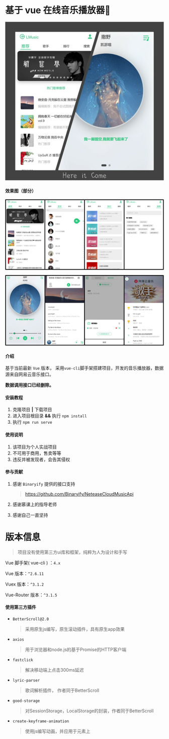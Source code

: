 # 基于 vue 在线音乐播放器🎵

<img src="images/微信图片_20200409094623.jpg" alt="微信图片_20200409094623"  />

#### 效果图（部分）

![微信图片_20200409094810](images/微信图片_20200409094810.jpg)

![微信图片_20200409095041](images/微信图片_20200409095041.jpg)



#### 介绍

基于当前最新 `Vue` 版本， 采用`vue-cli`脚手架搭建项目，开发的音乐播放器，数据源来自网易云音乐接口。

**数据调用接口已经删除。**

#### 安装教程

1.  克隆项目 **|** 下载项目
2.  进入项目根目录 **&&** 执行 `npm install`
3.  执行 `npm run serve`

#### 使用说明

1.  该项目为个人实战项目
2.  不可用于商用，售卖等等
3.  违反并被发现者，会告其侵权

#### 参与贡献

1. 感谢 `Binaryify` 提供的接口支持

   > https://github.com/Binaryify/NeteaseCloudMusicApi

2. 感谢慕课上的指导老师

3. 感谢自己一直坚持

   

# 版本信息

> 项目没有使用第三方ui库和框架，纯粹为人为设计和手写

Vue 脚手架( vue-cli ) ：`4.x`

Vue 版本：`^2.6.11`

Vuex 版本：`^3.1.2`

Vue-Router 版本：`^3.1.5`



#### 使用第三方插件

- `BetterScroll@2.0` 

  > 采用原生js编写，原生滚动插件，具有原生app效果

- `axios`

  > 用于浏览器和node.js的基于Promise的HTTP客户端

- `fastclick`

  > 解决移动端上点击300ms延迟

- `lyric-parser`

  > 歌词解析插件， 作者同于BetterScroll

- `good-storage`

  > 对SessionStorage，LocalStorage的封装，作者同于BetterScroll

- `create-keyframe-animation`

  > 使用js编写动画，并应用于元素上
